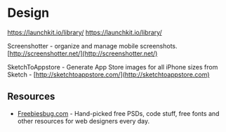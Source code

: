 Design
=======


https://launchkit.io/library/
https://launchkit.io/library/

Screenshotter - organize and manage mobile screenshots. [http://screenshotter.net/](http://screenshotter.net/)


SketchToAppstore - Generate App Store images for all iPhone sizes from Sketch - [http://sketchtoappstore.com/](http://sketchtoappstore.com)


## Resources

- [Freebiesbug.com](http://freebiesbug.com) - Hand-picked free PSDs, code stuff, free fonts and other resources for web designers every day.

